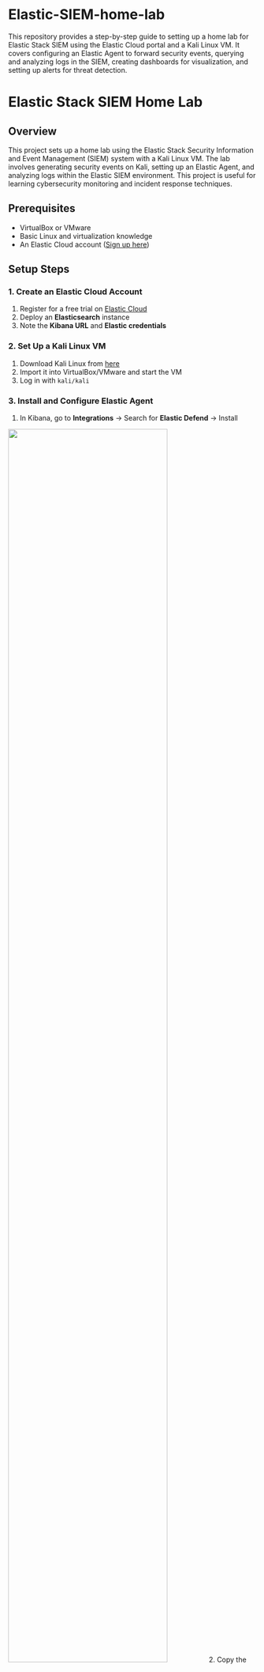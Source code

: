 # Elastic-SIEM-home-lab
This repository provides a step-by-step guide to setting up a home lab for Elastic Stack SIEM using the Elastic Cloud portal and a Kali Linux VM. It covers configuring an Elastic Agent to forward security events, querying and analyzing logs in the SIEM, creating dashboards for visualization, and setting up alerts for threat detection.
# Elastic Stack SIEM Home Lab

## Overview
This project sets up a home lab using the Elastic Stack Security Information and Event Management (SIEM) system with a Kali Linux VM. The lab involves generating security events on Kali, setting up an Elastic Agent, and analyzing logs within the Elastic SIEM environment. This project is useful for learning cybersecurity monitoring and incident response techniques.

## Prerequisites
- VirtualBox or VMware
- Basic Linux and virtualization knowledge
- An Elastic Cloud account ([Sign up here](https://cloud.elastic.co/registration))

## Setup Steps

### 1. Create an Elastic Cloud Account
1. Register for a free trial on [Elastic Cloud](https://cloud.elastic.co)
2. Deploy an **Elasticsearch** instance
3. Note the **Kibana URL** and **Elastic credentials**

### 2. Set Up a Kali Linux VM
1. Download Kali Linux from [here](https://www.kali.org/get-kali/#kali-virtual-machines)
2. Import it into VirtualBox/VMware and start the VM
3. Log in with `kali/kali`

### 3. Install and Configure Elastic Agent
1. In Kibana, go to **Integrations** → Search for **Elastic Defend** → Install
<img src="https://i.imgur.com/8zt3Az2.png" height="80%" width="80%"/>
2. Copy the installation command for Linux
<img src="https://i.imgur.com/er2CFiP.png" height="80%" width="80%"/>
3. In Kali, execute the command in the terminal
 <img src="https://i.imgur.com/q35Rz0J.png" height="80%" width="80%"/>  
4. Verify with: `sudo systemctl status elastic-agent.service`

### 4. Generate Security Events
1. Run Nmap scans:
   ```bash
   sudo nmap <target-ip>
   sudo nmap -sS <target-ip>
   sudo nmap -p- <target-ip>
   ```
<img src="https://i.imgur.com/pHvpRAG.png" height="80%" width="80%"/> 

2. Perform privilege escalation attempts (with caution)

### 5. Analyze Security Events
1. Open Kibana → **Observability** → **Logs**
2. Query security logs:
   ```
   event.action: "nmap_scan"
   process.args: "sudo"
   ```
3. Create visual dashboards under **Analytics** → **Dashboards**

### 6. Set Up Alerts
1. Navigate to **Security** → **Alerts**
2. Create a new rule for `event.action: "nmap_scan"`
3. Define severity and notification actions

## Conclusion
This lab enhances practical skills in SIEM monitoring, log analysis, and security event detection. It is a valuable addition to cybersecurity experience and job discussions.

